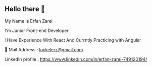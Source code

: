 ## Hello there 👋

My Name is Erfan Zarei

I'm Junior Front-end Developer 

I Have Experience With React And Currntly Practicing with Angular

📧 Mail Address : lockelerz@gmail.com

LinkedIn profile : https://www.linkedin.com/in/erfan-zarei-749120194/
